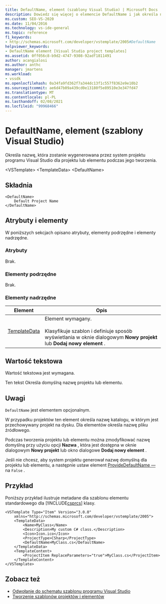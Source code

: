 ```yaml
---
title: DefaultName, element (szablony Visual Studio) | Microsoft Docs
description: Dowiedz się więcej o elemencie DefaultName i jak określa nazwę, która zostanie wygenerowana przez system projektu programu Visual Studio dla projektu lub elementu podczas jego tworzenia.
ms.custom: SEO-VS-2020
ms.date: 11/04/2016
ms.technology: vs-ide-general
ms.topic: reference
f1_keywords:
- http://schemas.microsoft.com/developer/vstemplate/2005#DefaultName
helpviewer_keywords:
- DefaultName element [Visual Studio project templates]
ms.assetid: 0ff056c8-b9d2-4747-9308-92adf1811491
author: acangialosi
ms.author: anthc
manager: jmartens
ms.workload:
- vssdk
ms.openlocfilehash: 0a34fa9fd362f7a344dc13f1c557f8362e9e10b2
ms.sourcegitcommit: ae6d47b09a439cd0e13180f5e89510e3e347fd47
ms.translationtype: MT
ms.contentlocale: pl-PL
ms.lasthandoff: 02/08/2021
ms.locfileid: "99968466"
---
```

# <a name="defaultname-element-visual-studio-templates"></a>DefaultName, element (szablony Visual Studio)
Określa nazwę, która zostanie wygenerowana przez system projektu programu Visual Studio dla projektu lub elementu podczas jego tworzenia.

 \<VSTemplate> \<TemplateData>
 \<DefaultName>

## <a name="syntax"></a>Składnia

```
<DefaultName>
    Default Project Name
</DefaultName>
```

## <a name="attributes-and-elements"></a>Atrybuty i elementy
 W poniższych sekcjach opisano atrybuty, elementy podrzędne i elementy nadrzędne.

### <a name="attributes"></a>Atrybuty
 Brak.

### <a name="child-elements"></a>Elementy podrzędne
 Brak.

### <a name="parent-elements"></a>Elementy nadrzędne

|Element|Opis|
|-------------|-----------------|
|[TemplateData](../extensibility/templatedata-element-visual-studio-templates.md)|Element wymagany.<br /><br /> Klasyfikuje szablon i definiuje sposób wyświetlania w oknie dialogowym **Nowy projekt** lub **Dodaj nowy element** .|

## <a name="text-value"></a>Wartość tekstowa
 Wartość tekstowa jest wymagana.

 Ten tekst Określa domyślną nazwę projektu lub elementu.

## <a name="remarks"></a>Uwagi
 `DefaultName` jest elementem opcjonalnym.

 W przypadku projektów ten element określa nazwę katalogu, w którym jest przechowywany projekt na dysku. Dla elementów określa nazwę pliku źródłowego.

 Podczas tworzenia projektu lub elementu można zmodyfikować nazwę domyślną przy użyciu opcji **Nazwa** , która jest dostępna w oknie dialogowym **Nowy projekt** lub okno dialogowe **Dodaj nowy element** .

 Jeśli nie chcesz, aby system projektu generował nazwę domyślną dla projektu lub elementu, a następnie ustaw element [ProvideDefaultName —](../extensibility/providedefaultname-element-visual-studio-templates.md) na `False` .

## <a name="example"></a>Przykład
 Poniższy przykład ilustruje metadane dla szablonu elementu standardowego dla [!INCLUDE[csprcs](../data-tools/includes/csprcs_md.md)] klasy.

```
<VSTemplate Type="Item" Version="3.0.0"
    xmlns="http://schemas.microsoft.com/developer/vstemplate/2005">
    <TemplateData>
        <Name>MyClass</Name>
        <Description>My custom C# class.</Description>
        <Icon>Icon.ico</Icon>
        <ProjectType>CSharp</ProjectType>
        <DefaultName>MyClass.cs</DefaultName>
    </TemplateData>
    <TemplateContent>
        <ProjectItem ReplaceParameters="true">MyClass.cs</ProjectItem>
    </TemplateContent>
</VSTemplate>
```

## <a name="see-also"></a>Zobacz też
- [Odwołanie do schematu szablonu programu Visual Studio](../extensibility/visual-studio-template-schema-reference.md)
- [Tworzenie szablonów projektów i elementów](../ide/creating-project-and-item-templates.md)
